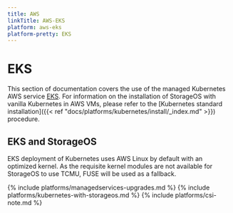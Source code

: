```yaml
---
title: AWS
linkTitle: AWS-EKS
platform: aws-eks
platform-pretty: EKS
---
```


# EKS

This section of documentation covers the use of the managed Kubernetes AWS
service [EKS](https://aws.amazon.com/eks/). For information on the installation
of StorageOS with vanilla Kubernetes in AWS VMs, please refer to the
[Kubernetes standard installation]({{< ref
"docs/platforms/kubernetes/install/_index.md" >}}) procedure.

## EKS and StorageOS

EKS deployment of Kubernetes uses AWS Linux by default with an optimized
kernel. As the requisite kernel modules are not available for StorageOS to use
TCMU, FUSE will be used as a fallback.

{% include platforms/managedservices-upgrades.md %}
{% include platforms/kubernetes-with-storageos.md %}
{% include platforms/csi-note.md %}
